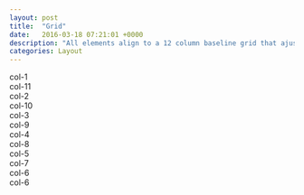 ```yaml
---
layout: post
title:  "Grid"
date:   2016-03-18 07:21:01 +0000
description: "All elements align to a 12 column baseline grid that ajusts based on the viewport it's being presented on. Components should inherid (via @mixin) column styles, so the DOM stays as DRY and semantic as possible."
categories: Layout
---
```

<div class="row">
  <div class="col-1">col-1</div>
  <div class="col-11">col-11</div>

  <div class="col-2">col-2</div>
  <div class="col-10">col-10</div>

  <div class="col-3">col-3</div>
  <div class="col-9">col-9</div>

  <div class="col-4">col-4</div>
  <div class="col-8">col-8</div>

  <div class="col-5">col-5</div>
  <div class="col-7">col-7</div>

  <div class="col-6">col-6</div>
  <div class="col-6">col-6</div>
</div>
